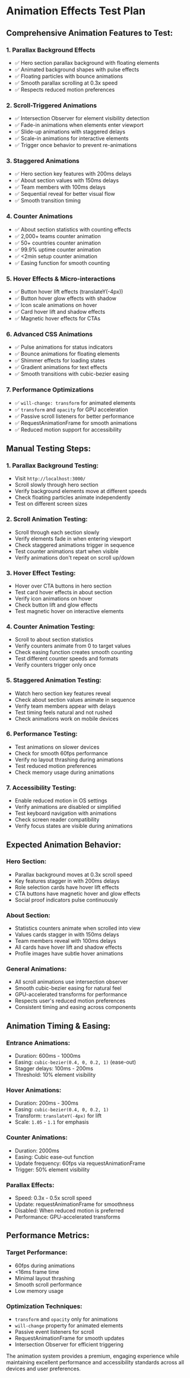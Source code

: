 # Animation Effects Test Plan

## Comprehensive Animation Features to Test:

### 1. **Parallax Background Effects**
- ✅ Hero section parallax background with floating elements
- ✅ Animated background shapes with pulse effects
- ✅ Floating particles with bounce animations
- ✅ Smooth parallax scrolling at 0.3x speed
- ✅ Respects reduced motion preferences

### 2. **Scroll-Triggered Animations**
- ✅ Intersection Observer for element visibility detection
- ✅ Fade-in animations when elements enter viewport
- ✅ Slide-up animations with staggered delays
- ✅ Scale-in animations for interactive elements
- ✅ Trigger once behavior to prevent re-animations

### 3. **Staggered Animations**
- ✅ Hero section key features with 200ms delays
- ✅ About section values with 150ms delays
- ✅ Team members with 100ms delays
- ✅ Sequential reveal for better visual flow
- ✅ Smooth transition timing

### 4. **Counter Animations**
- ✅ About section statistics with counting effects
- ✅ 2,000+ teams counter animation
- ✅ 50+ countries counter animation
- ✅ 99.9% uptime counter animation
- ✅ <2min setup counter animation
- ✅ Easing function for smooth counting

### 5. **Hover Effects & Micro-interactions**
- ✅ Button hover lift effects (translateY(-4px))
- ✅ Button hover glow effects with shadow
- ✅ Icon scale animations on hover
- ✅ Card hover lift and shadow effects
- ✅ Magnetic hover effects for CTAs

### 6. **Advanced CSS Animations**
- ✅ Pulse animations for status indicators
- ✅ Bounce animations for floating elements
- ✅ Shimmer effects for loading states
- ✅ Gradient animations for text effects
- ✅ Smooth transitions with cubic-bezier easing

### 7. **Performance Optimizations**
- ✅ `will-change: transform` for animated elements
- ✅ `transform` and `opacity` for GPU acceleration
- ✅ Passive scroll listeners for better performance
- ✅ RequestAnimationFrame for smooth animations
- ✅ Reduced motion support for accessibility

## Manual Testing Steps:

### 1. **Parallax Background Testing:**
- Visit `http://localhost:3000/`
- Scroll slowly through hero section
- Verify background elements move at different speeds
- Check floating particles animate independently
- Test on different screen sizes

### 2. **Scroll Animation Testing:**
- Scroll through each section slowly
- Verify elements fade in when entering viewport
- Check staggered animations trigger in sequence
- Test counter animations start when visible
- Verify animations don't repeat on scroll up/down

### 3. **Hover Effect Testing:**
- Hover over CTA buttons in hero section
- Test card hover effects in about section
- Verify icon animations on hover
- Check button lift and glow effects
- Test magnetic hover on interactive elements

### 4. **Counter Animation Testing:**
- Scroll to about section statistics
- Verify counters animate from 0 to target values
- Check easing function creates smooth counting
- Test different counter speeds and formats
- Verify counters trigger only once

### 5. **Staggered Animation Testing:**
- Watch hero section key features reveal
- Check about section values animate in sequence
- Verify team members appear with delays
- Test timing feels natural and not rushed
- Check animations work on mobile devices

### 6. **Performance Testing:**
- Test animations on slower devices
- Check for smooth 60fps performance
- Verify no layout thrashing during animations
- Test reduced motion preferences
- Check memory usage during animations

### 7. **Accessibility Testing:**
- Enable reduced motion in OS settings
- Verify animations are disabled or simplified
- Test keyboard navigation with animations
- Check screen reader compatibility
- Verify focus states are visible during animations

## Expected Animation Behavior:

### **Hero Section:**
- Parallax background moves at 0.3x scroll speed
- Key features stagger in with 200ms delays
- Role selection cards have hover lift effects
- CTA buttons have magnetic hover and glow effects
- Social proof indicators pulse continuously

### **About Section:**
- Statistics counters animate when scrolled into view
- Values cards stagger in with 150ms delays
- Team members reveal with 100ms delays
- All cards have hover lift and shadow effects
- Profile images have subtle hover animations

### **General Animations:**
- All scroll animations use intersection observer
- Smooth cubic-bezier easing for natural feel
- GPU-accelerated transforms for performance
- Respects user's reduced motion preferences
- Consistent timing and easing across components

## Animation Timing & Easing:

### **Entrance Animations:**
- Duration: 600ms - 1000ms
- Easing: `cubic-bezier(0.4, 0, 0.2, 1)` (ease-out)
- Stagger delays: 100ms - 200ms
- Threshold: 10% element visibility

### **Hover Animations:**
- Duration: 200ms - 300ms
- Easing: `cubic-bezier(0.4, 0, 0.2, 1)`
- Transform: `translateY(-4px)` for lift
- Scale: `1.05` - `1.1` for emphasis

### **Counter Animations:**
- Duration: 2000ms
- Easing: Cubic ease-out function
- Update frequency: 60fps via requestAnimationFrame
- Trigger: 50% element visibility

### **Parallax Effects:**
- Speed: 0.3x - 0.5x scroll speed
- Update: requestAnimationFrame for smoothness
- Disabled: When reduced motion is preferred
- Performance: GPU-accelerated transforms

## Performance Metrics:

### **Target Performance:**
- 60fps during animations
- <16ms frame time
- Minimal layout thrashing
- Smooth scroll performance
- Low memory usage

### **Optimization Techniques:**
- `transform` and `opacity` only for animations
- `will-change` property for animated elements
- Passive event listeners for scroll
- RequestAnimationFrame for smooth updates
- Intersection Observer for efficient triggering

The animation system provides a premium, engaging experience while maintaining excellent performance and accessibility standards across all devices and user preferences.